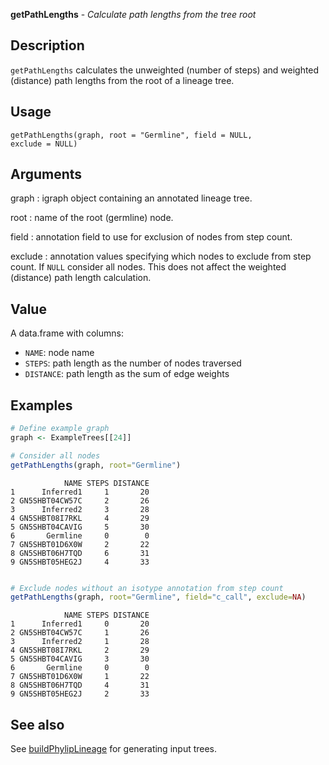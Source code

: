 **getPathLengths** - *Calculate path lengths from the tree root*

Description
--------------------

`getPathLengths` calculates the unweighted (number of steps) and weighted (distance) 
path lengths from the root of a lineage tree.


Usage
--------------------
```
getPathLengths(graph, root = "Germline", field = NULL,
exclude = NULL)
```

Arguments
-------------------

graph
:   igraph object containing an annotated lineage tree.

root
:   name of the root (germline) node.

field
:   annotation field to use for exclusion of nodes from step count.

exclude
:   annotation values specifying which nodes to exclude from step count. 
If `NULL` consider all nodes. This does not affect the weighted
(distance) path length calculation.




Value
-------------------

A data.frame with columns:

+ `NAME`:      node name
+ `STEPS`:     path length as the number of nodes traversed
+ `DISTANCE`:  path length as the sum of edge weights




Examples
-------------------

```R
# Define example graph
graph <- ExampleTrees[[24]]

# Consider all nodes
getPathLengths(graph, root="Germline")

```


```
            NAME STEPS DISTANCE
1      Inferred1     1       20
2 GN5SHBT04CW57C     2       26
3      Inferred2     3       28
4 GN5SHBT08I7RKL     4       29
5 GN5SHBT04CAVIG     5       30
6       Germline     0        0
7 GN5SHBT01D6X0W     2       22
8 GN5SHBT06H7TQD     6       31
9 GN5SHBT05HEG2J     4       33

```


```R

# Exclude nodes without an isotype annotation from step count
getPathLengths(graph, root="Germline", field="c_call", exclude=NA)
```


```
            NAME STEPS DISTANCE
1      Inferred1     0       20
2 GN5SHBT04CW57C     1       26
3      Inferred2     1       28
4 GN5SHBT08I7RKL     2       29
5 GN5SHBT04CAVIG     3       30
6       Germline     0        0
7 GN5SHBT01D6X0W     1       22
8 GN5SHBT06H7TQD     4       31
9 GN5SHBT05HEG2J     2       33

```



See also
-------------------

See [buildPhylipLineage](buildPhylipLineage.md) for generating input trees.







